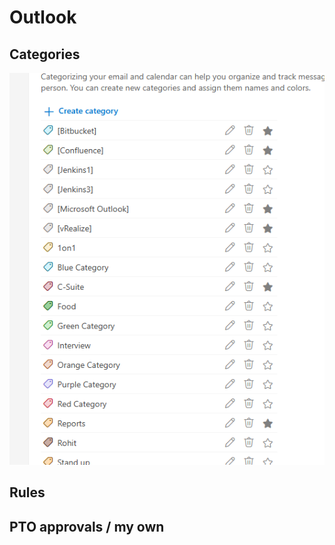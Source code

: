 # Outlook
## Categories
![outlook_categories.png](src/outlook_categories.png)
## Rules
## PTO approvals / my own
